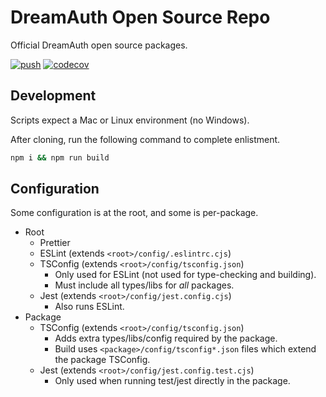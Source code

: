 # DreamAuth Open Source Repo

Official DreamAuth open source packages.

[![push](https://github.com/DreamAuthMain/opensource/actions/workflows/push.yml/badge.svg)](https://github.com/DreamAuthMain/opensource/actions/workflows/push.yml)
[![codecov](https://codecov.io/gh/DreamAuthMain/opensource/branch/main/graph/badge.svg?token=E2VYI8XJLB)](https://codecov.io/gh/DreamAuthMain/opensource)

## Development

Scripts expect a Mac or Linux environment (no Windows).

After cloning, run the following command to complete enlistment.

```sh
npm i && npm run build
```

## Configuration

Some configuration is at the root, and some is per-package.

- Root
  - Prettier
  - ESLint (extends `<root>/config/.eslintrc.cjs`)
  - TSConfig (extends `<root>/config/tsconfig.json`)
    - Only used for ESLint (not used for type-checking and building).
    - Must include all types/libs for _all_ packages.
  - Jest (extends `<root>/config/jest.config.cjs`)
    - Also runs ESLint.
- Package
  - TSConfig (extends `<root>/config/tsconfig.json`)
    - Adds extra types/libs/config required by the package.
    - Build uses `<package>/config/tsconfig*.json` files which extend the package TSConfig.
  - Jest (extends `<root>/config/jest.config.test.cjs`)
    - Only used when running test/jest directly in the package.
